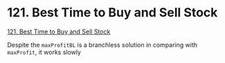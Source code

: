 # 121. Best Time to Buy and Sell Stock

[121. Best Time to Buy and Sell Stock](https://leetcode.com/problems/best-time-to-buy-and-sell-stock/description/)

Despite the `maxProfitBL` is a branchless solution in comparing with `maxProfit`, it works slowly